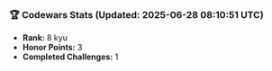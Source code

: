 ### 🏆 Codewars Stats (Updated: 2025-06-28 08:10:51 UTC)

- **Rank:** 8 kyu
- **Honor Points:** 3
- **Completed Challenges:** 1
